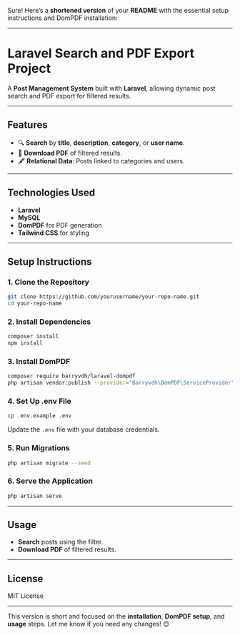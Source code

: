 Sure! Here’s a **shortened version** of your **README** with the essential setup instructions and DomPDF installation:

---

# **Laravel Search and PDF Export Project**

A **Post Management System** built with **Laravel**, allowing dynamic post search and PDF export for filtered results.

---

## **Features**
- 🔍 **Search** by **title**, **description**, **category**, or **user name**.
- 📂 **Download PDF** of filtered results.
- 🖋 **Relational Data**: Posts linked to categories and users.

---

## **Technologies Used**
- **Laravel**  
- **MySQL**  
- **DomPDF** for PDF generation  
- **Tailwind CSS** for styling

---

## **Setup Instructions**

### 1. **Clone the Repository**
```bash
git clone https://github.com/yourusername/your-repo-name.git
cd your-repo-name
```

### 2. **Install Dependencies**
```bash
composer install
npm install
```

### 3. **Install DomPDF**
```bash
composer require barryvdh/laravel-dompdf
php artisan vendor:publish --provider="Barryvdh\DomPDF\ServiceProvider"
```

### 4. **Set Up .env File**
```bash
cp .env.example .env
```
Update the `.env` file with your database credentials.

### 5. **Run Migrations**
```bash
php artisan migrate --seed
```

### 6. **Serve the Application**
```bash
php artisan serve
```

---

## **Usage**
- **Search** posts using the filter.
- **Download PDF** of filtered results.

---

## **License**
MIT License

---

This version is short and focused on the **installation**, **DomPDF setup**, and **usage** steps. Let me know if you need any changes! 😊
